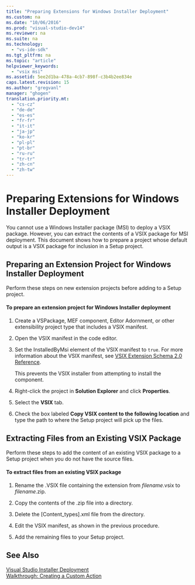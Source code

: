 ```yaml
---
title: "Preparing Extensions for Windows Installer Deployment"
ms.custom: na
ms.date: "10/06/2016"
ms.prod: "visual-studio-dev14"
ms.reviewer: na
ms.suite: na
ms.technology: 
  - "vs-ide-sdk"
ms.tgt_pltfrm: na
ms.topic: "article"
helpviewer_keywords: 
  - "vsix msi"
ms.assetid: 5ee2d1ba-478a-4cb7-898f-c3b4b2ee834e
caps.latest.revision: 15
ms.author: "gregvanl"
manager: "ghogen"
translation.priority.mt: 
  - "cs-cz"
  - "de-de"
  - "es-es"
  - "fr-fr"
  - "it-it"
  - "ja-jp"
  - "ko-kr"
  - "pl-pl"
  - "pt-br"
  - "ru-ru"
  - "tr-tr"
  - "zh-cn"
  - "zh-tw"
---
```

# Preparing Extensions for Windows Installer Deployment
You cannot use a Windows Installer package (MSI) to deploy a VSIX package. However, you can extract the contents of a VSIX package for MSI deployment. This document shows how to prepare a project whose default output is a VSIX package for inclusion in a Setup project.  
  
## Preparing an Extension Project for Windows Installer Deployment  
 Perform these steps on new extension projects before adding to a Setup project.  
  
#### To prepare an extension project for Windows Installer deployment  
  
1.  Create a VSPackage, MEF component, Editor Adornment, or other extensibility project type that includes a VSIX manifest.  
  
2.  Open the VSIX manifest in the code editor.  
  
3.  Set the InstalledByMsi element of the VSIX manifest to `true`. For more information about the VSIX manifest, see [VSIX Extension Schema 2.0 Reference](../extensibility/vsix-extension-schema-2.0-reference.md).  
  
     This prevents the VSIX installer from attempting to install the component.  
  
4.  Right-click the project in **Solution Explorer** and click **Properties**.  
  
5.  Select the **VSIX** tab.  
  
6.  Check the box labeled **Copy VSIX content to the following location** and type the path to where the Setup project will pick up the files.  
  
## Extracting Files from an Existing VSIX Package  
 Perform these steps to add the content of an existing VSIX package to a Setup project when you do not have the source files.  
  
#### To extract files from an existing VSIX package  
  
1.  Rename the .VSIX file containing the extension from *filename*.vsix to *filename*.zip.  
  
2.  Copy the contents of the .zip file into a directory.  
  
3.  Delete the [Content_types].xml file from the directory.  
  
4.  Edit the VSIX manifest, as shown in the previous procedure.  
  
5.  Add the remaining files to your Setup project.  
  
## See Also  
 [Visual Studio Installer Deployment](http://msdn.microsoft.com/121be21b-b916-43e2-8f10-8b080516d2a0)   
 [Walkthrough: Creating a Custom Action](http://msdn.microsoft.com/4bd4b63a-2b91-431e-839c-5752443f0eaf)